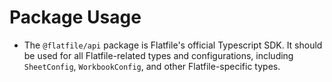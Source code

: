 # Package Usage


- The `@flatfile/api` package is Flatfile's official Typescript SDK. It should be used for all Flatfile-related types and configurations, including `SheetConfig`, `WorkbookConfig`, and other Flatfile-specific types.
